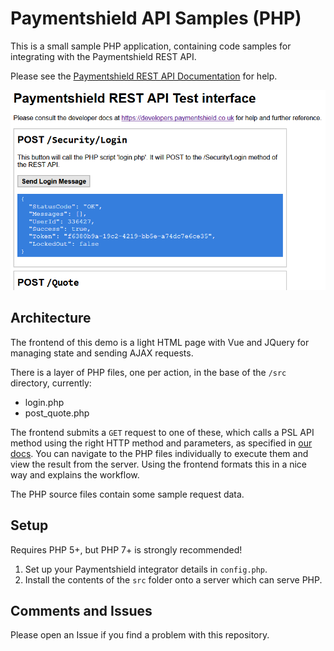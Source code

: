 # Paymentshield API Samples (PHP)

This is a small sample PHP application, containing code samples for integrating with the Paymentshield REST API.

Please see the [Paymentshield REST API Documentation][docs] for help.

![Screenshot of the sample application](screenshot.png)

## Architecture

The frontend of this demo is a light HTML page with Vue and JQuery for managing state and sending AJAX requests.

There is a layer of PHP files, one per action, in the base of the `/src` directory, currently:

 * login.php
 * post_quote.php

The frontend submits a `GET` request to one of these, which calls a PSL API method using the right HTTP method and parameters, as specified in [our docs][docs]. You can navigate to the PHP files individually to execute them and view the result from the server. Using the frontend formats this in a nice way and explains the workflow.

The PHP source files contain some sample request data.


## Setup

Requires PHP 5+, but PHP 7+ is strongly recommended!

 1. Set up your Paymentshield integrator details in `config.php`.
 2. Install the contents of the `src` folder onto a server which can serve PHP.


## Comments and Issues

Please open an Issue if you find a problem with this repository.


[docs]: https://developers.paymentshield.co.uk/